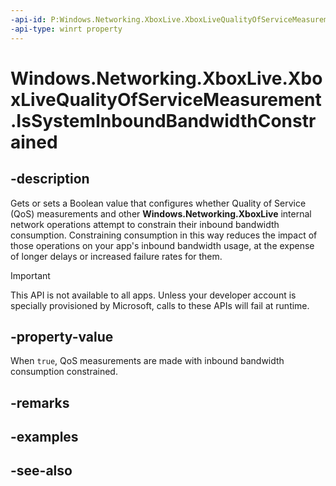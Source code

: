 ```yaml
---
-api-id: P:Windows.Networking.XboxLive.XboxLiveQualityOfServiceMeasurement.IsSystemInboundBandwidthConstrained
-api-type: winrt property
---
```


<!-- Property syntax
public bool IsSystemInboundBandwidthConstrained { get;  set; }
-->

# Windows.Networking.XboxLive.XboxLiveQualityOfServiceMeasurement.IsSystemInboundBandwidthConstrained

## -description

Gets or sets a Boolean value that configures whether Quality of Service (QoS) measurements and other **Windows.Networking.XboxLive** internal network operations attempt to constrain their inbound bandwidth consumption. Constraining consumption in this way reduces the impact of those operations on your app's inbound bandwidth usage, at the expense of longer delays or increased failure rates for them.

> [!IMPORTANT]
> This API is not available to all apps. Unless your developer account is specially provisioned by Microsoft, calls to these APIs will fail at runtime.

## -property-value

When `true`, QoS measurements are made with inbound bandwidth consumption constrained.

## -remarks

## -examples

## -see-also
